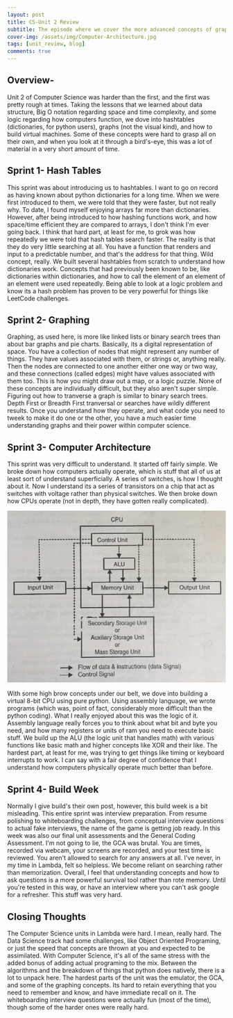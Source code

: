 ```yaml
---
layout: post
title: CS-Unit 2 Review
subtitle: The episode where we cover the more advanced concepts of graphing, hashing, and emulators! by Rob Bennett
cover-img: /assets/img/Computer-Architecture.jpg
tags: [unit_review, blog]
comments: true
---
```


## Overview-
Unit 2 of Computer Science was harder than the first, and the first was pretty rough at times. Taking the lessons that we learned about data structure, Big O notation regarding space and time complexity, and some logic regarding how computers function, we dove into hashtables (dictionaries, for python users), graphs (not the visual kind), and how to build virtual machines. Some of these concepts were hard to grasp all on their own, and when you look at it through a bird's-eye, this was a lot of material in a very short amount of time.  

## Sprint 1- Hash Tables
This sprint was about introducing us to hashtables. I want to go on record as having known about python dictionaries for a long time. When we were first introduced to them, we were told that they were faster, but not really why. To date, I found myself enjoying arrays far more than dictionaries. However, after being introduced to how hashing functions work, and how space/time efficient they are compared to arrays, I don't think I'm ever going back. I think that hard part, at least for me, to grok was how repeatedly we were told that hash tables search faster. The reality is that they do very little searching at all. You have a function that renders and input to a predictable number, and that's the address for that thing. Wild concept, really.
We built several hashtables from scratch to understand how dictionaries work. Concepts that had previously been known to be, like dictionaries within dictionaries, and how to call the element of an element of an element were used repeatedly. Being able to look at a logic problem and know its a hash problem has proven to be very powerful for things like LeetCode challenges.

## Sprint 2- Graphing
Graphing, as used here, is more like linked lists or binary search trees than about bar graphs and pie charts. Basically, its a digital representation of space. You have a collection of nodes that might represent any number of things. They have values associated with them, or strings or, anything really. Then the nodes are connected to one another either one way or two way, and these connections (called edges) might have values associated with them too. This is how you might draw out a map, or a logic puzzle. None of these concepts are individually difficult, but they also aren't super simple. Figuring out how to tranverse a graph is similar to binary search trees. Depth First or Breadth First tranversal or searches have wildly different results. Once you understand how they operate, and what code you need to tweek to make it do one or the other, you have a much easier time understanding graphs and their power within computer science.

## Sprint 3- Computer Architecture 
This sprint was very difficult to understand. It started off fairly simple. We broke down how computers actually operate, which is stuff that all of us at least sort of understand superficially. A series of switches, is how I thought about it. Now I understand its a series of transistors on a chip that act as switches with voltage rather than physical switches. We then broke down how CPUs operate (not in depth, they have gotten really complicated).

![CPU](/assets/img/Block-diagram.jpeg)

With some high brow concepts under our belt, we dove into building a virtual 8-bit CPU using pure python. Using assembly language, we wrote programs (which was, point of fact, considerably more difficult than the python coding). What I really enjoyed about this was the logic of it. Assembly language really forces you to think about what bit and byte you need, and how many registers or units of ram you need to execute basic stuff. We build up the ALU (the logic unit that handles math) with various functions like basic math and higher concepts like XOR and their like. The hardest part, at least for me, was trying to get things like timing or keyboard interrupts to work. I can say with a fair degree of confidence that I understand how computers physically operate much better than before. 

## Sprint 4- Build Week
Normally I give build's their own post, however, this build week is a bit misleading. This entire sprint was interview preparation. From resume polishing to whiteboarding challenges, from conceptual interview questions to actual fake interviews, the name of the game is getting job ready. In this week was also our final unit assessments and the General Coding Assessment. I'm not going to lie, the GCA was brutal. You are times, recorded via webcam, your screens are recorded, and your test time is reviewed. You aren't allowed to search for any answers at all. I've never, in my time in Lambda, felt so helpless. We become reliant on searching rather than memorization. Overall, I feel that understanding concepts and how to ask questions is a more powerful survival tool rather than rote memory. Until you're tested in this way, or have an interview where you can't ask google for a refresher. This stuff was very hard.

## Closing Thoughts
The Computer Science units in Lambda were hard. I mean, really hard. The Data Science track had some challenges, like Object Oriented Programing, or just the speed that concepts are thrown at you and expected to be assimilated. With Computer Science, it's all of the same stress with the added bonus of adding actual programing to the mix. Between the algorithms and the breakdown of things that python does natively, there is a lot to unpack here. The hardest parts of the unit was the emulator, the GCA, and some of the graphing concepts. Its hard to retain everything that you need to remember and know, and have immediate recall on it. The whiteboarding interview questions were actually fun (most of the time), though some of the harder ones were really hard. 

